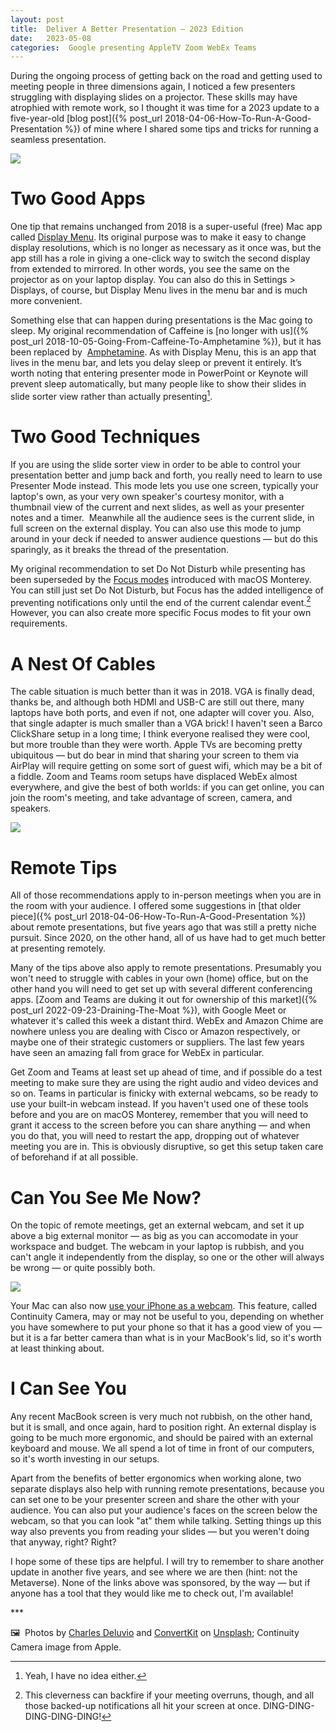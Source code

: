 ```yaml
---
layout: post
title:  Deliver A Better Presentation — 2023 Edition 
date:   2023-05-08 
categories:  Google presenting AppleTV Zoom WebEx Teams 
---
```


During the ongoing process of getting back on the road and getting used to meeting people in three dimensions again, I noticed a few presenters struggling with displaying slides on a projector. These skills may have atrophied with remote work, so I thought it was time for a 2023 update to a five-year-old [blog post]({% post_url 2018-04-06-How-To-Run-A-Good-Presentation %}) of mine where I shared some tips and tricks for running a seamless presentation.

![](/images/091758.jpeg)

# Two Good Apps

One tip that remains unchanged from 2018 is a super-useful (free) Mac app called [Display Menu](https://apps.apple.com/app/display-menu/id549083868). Its original purpose was to make it easy to change display resolutions, which is no longer as necessary as it once was, but the app still has a role in giving a one-click way to switch the second display from extended to mirrored. In other words, you see the same on the projector as on your laptop display. You can also do this in Settings > Displays, of course, but Display Menu lives in the menu bar and is much more convenient.

Something else that can happen during presentations is the Mac going to sleep. My original recommendation of Caffeine is [no longer with us]({% post_url 2018-10-05-Going-From-Caffeine-To-Amphetamine %}), but it has been replaced by  [Amphetamine](https://apps.apple.com/app/amphetamine/id937984704). As with Display Menu, this is an app that lives in the menu bar, and lets you delay sleep or prevent it entirely. It’s worth noting that entering presenter mode in PowerPoint or Keynote will prevent sleep automatically, but many people like to show their slides in slide sorter view rather than actually presenting[^1].

# Two Good Techniques

If you are using the slide sorter view in order to be able to control your presentation better and jump back and forth, you really need to learn to use Presenter Mode instead. This mode lets you use one screen, typically your laptop's own, as your very own speaker's courtesy monitor, with a thumbnail view of the current and next slides, as well as your presenter notes and a timer.  Meanwhile all the audience sees is the current slide, in full screen on the external display. You can also use this mode to jump around in your deck if needed to answer audience questions — but do this sparingly, as it breaks the thread of the presentation.

My original recommendation to set Do Not Disturb while presenting has been superseded by the [Focus modes](https://support.apple.com/guide/mac-help/set-up-a-focus-to-stay-on-task-mchl613dc43f/mac) introduced with macOS Monterey. You can still just set Do Not Disturb, but Focus has the added intelligence of preventing notifications only until the end of the current calendar event.[^2] However, you can also create more specific Focus modes to fit your own requirements.

# A Nest Of Cables

The cable situation is much better than it was in 2018. VGA is finally dead, thanks be, and although both HDMI and USB-C are still out there, many laptops have both ports, and even if not, one adapter will cover you. Also, that single adapter is much smaller than a VGA brick! I haven't seen a Barco ClickShare setup in a long time; I think everyone realised they were cool, but more trouble than they were worth. Apple TVs are becoming pretty ubiquitous — but do bear in mind that sharing your screen to them via AirPlay will require getting on some sort of guest wifi, which may be a bit of a fiddle. Zoom and Teams room setups have displaced WebEx almost everywhere, and give the best of both worlds: if you can get online, you can join the room's meeting, and take advantage of screen, camera, and speakers.

![](/images/204918.jpeg)

# Remote Tips
All of those recommendations apply to in-person meetings when you are in the room with your audience. I offered some suggestions in [that older piece]({% post_url 2018-04-06-How-To-Run-A-Good-Presentation %}) about remote presentations, but five years ago that was still a pretty niche pursuit. Since 2020, on the other hand, all of us have had to get much better at presenting remotely.

Many of the tips above also apply to remote presentations. Presumably you won't need to struggle with cables in your own (home) office, but on the other hand you will need to get set up with several different conferencing apps. [Zoom and Teams are duking it out for ownership of this market]({% post_url 2022-09-23-Draining-The-Moat %}), with Google Meet or whatever it's called this week a distant third. WebEx and Amazon Chime are nowhere unless you are dealing with Cisco or Amazon respectively, or maybe one of their strategic customers or suppliers. The last few years have seen an amazing fall from grace for WebEx in particular.

Get Zoom and Teams at least set up ahead of time, and if possible do a test meeting to make sure they are using the right audio and video devices and so on. Teams in particular is finicky with external webcams, so be ready to use your built-in webcam instead. If you haven't used one of these tools before and you are on macOS Monterey, remember that you will need to grant it access to the screen before you can share anything — and when you do that, you will need to restart the app, dropping out of whatever meeting you are in. This is obviously disruptive, so get this setup taken care of beforehand if at all possible.

# Can You See Me Now?
On the topic of remote meetings, get an external webcam, and set it up above a big external monitor — as big as you can accomodate in your workspace and budget. The webcam in your laptop is rubbish, and you can't angle it independently from the display, so one or the other will always be wrong — or quite possibly both.

![](/images/091716.jpeg)

Your Mac can also now [use your iPhone as a webcam](https://support.apple.com/en-us/HT213244). This feature, called Continuity Camera, may or may not be useful to you, depending on whether you have somewhere to put your phone so that it has a good view of you — but it is a far better camera than what is in your MacBook's lid, so it's worth at least thinking about.

# I Can See You

Any recent MacBook screen is very much not rubbish, on the other hand, but it is small, and once again, hard to position right. An external display is going to be much more ergonomic, and should be paired with an external keyboard and mouse. We all spend a lot of time in front of our computers, so it's worth investing in our setups.

Apart from the benefits of better ergonomics when working alone, two separate displays also help with running remote presentations, because you can set one to be your presenter screen and share the other with your audience. You can also put your audience's faces on the screen below the webcam, so that you can look "at" them while talking. Setting things up this way also prevents you from reading your slides — but you weren't doing that anyway, right? Right?

I hope some of these tips are helpful. I will try to remember to share another update in another five years, and see where we are then (hint: not the Metaverse). None of the links above was sponsored, by the way — but if anyone has a tool that they would like me to check out, I'm available!

***  

🖼️  Photos by [Charles Deluvio](https://unsplash.com/@charlesdeluvio) and [ConvertKit](https://unsplash.com/@convertkit) on [Unsplash](https://www.unsplash.com); Continuity Camera image from Apple.

[^1]: Yeah, I have no idea either.
[^2]: This cleverness can backfire if your meeting overruns, though, and all those backed-up notifications all hit your screen at once. DING-DING-DING-DING-DING!
